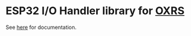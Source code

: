 # ESP32 I/O Handler library for [OXRS](https://oxrs.io)

See [here](https://oxrs.io/docs/libraries/esp32-io-handler-library.html) for documentation.
